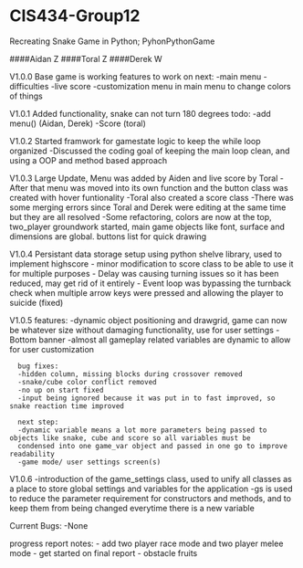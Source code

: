 # CIS434-Group12
Recreating Snake Game in Python; PyhonPythonGame

####Aidan Z
####Toral Z
####Derek W


V1.0.0 Base game is working
  features to work on next:
    -main menu
    -difficulties
    -live score
    -customization menu in main menu to change colors of things
    
V1.0.1 Added functionality, snake can not turn 180 degrees
  todo:
    -add menu() (Aidan, Derek)
    -Score (toral)
    
V1.0.2 Started framwork for gamestate logic to keep the while loop organized
      -Discussed the coding goal of keeping the main loop clean, and using a OOP and method based approach
      
V1.0.3 Large Update, Menu was added by Aiden and live score by Toral
      -After that menu was moved into its own function and the button class was created with hover funtionality
      -Toral also created a score class
      -There was some merging errors since Toral and Derek were editing at the same time but they are all resolved
      -Some refactoring, colors are now at the top, two_player groundwork started, main game objects like font, surface and dimensions are global. buttons list for quick drawing
      
V1.0.4 Persistant data storage setup using python shelve library, used to implement highscore
      - minor modification to score class to be able to use it for multiple purposes
      - Delay was causing turning issues so it has been reduced, may get rid of it entirely
      - Event loop was bypassing the turnback check when multiple arrow keys were pressed and allowing the player to suicide (fixed)
      
V1.0.5 
      features:
      -dynamic object positioning and drawgrid, game can now be whatever size without damaging functionality, use for user settings
      -Bottom banner
      -almost all gameplay related variables are dynamic to allow for user customization
      
      bug fixes:
      -hidden column, missing blocks during crossover removed
      -snake/cube color conflict removed
      -no up on start fixed
      -input being ignored because it was put in to fast improved, so snake reaction time improved
      
      next step:
      -dynamic variable means a lot more parameters being passed to objects like snake, cube and score so all variables must be
      condensed into one game_var object and passed in one go to improve readability
      -game mode/ user settings screen(s)
      
V1.0.6
      -introduction of the game_settings class, used to unify all classes as a place to store global settings and variables for the application
      -gs is used to reduce the parameter requirement for constructors and methods, and to keep them from being changed everytime there is a new variable

Current Bugs:
      -None


progress report notes:
      - add two player race mode and two player melee mode
      - get started on final report
      - obstacle fruits
      

